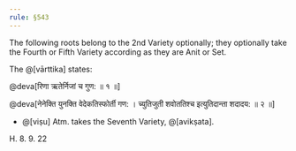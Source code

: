 ```yaml
---
rule: §543
---
```


The following roots belong to the 2nd Variety optionally; they optionally take the Fourth or Fifth Variety according as they are Anit or Set.

The @[vārttika] states:

@deva[रिणा ऋतेर्निजां च गुण: ॥ १ ॥]

@deva[नेनेक्ति युनक्ति वेदेकतिस्फोर्ती गण: ।
च्युतिजुती शवोततिश्च इत्युतिदान्ता शदादय: ॥ २ ॥]

* @[viṣu] Atm. takes the Seventh Variety, @[avikṣata].

H. 8. 9. 22